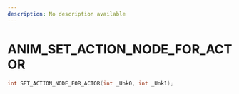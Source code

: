 ```yaml
---
description: No description available 
---
```


# ANIM\_SET_ACTION_NODE_FOR_ACTOR

```cpp
int SET_ACTION_NODE_FOR_ACTOR(int _Unk0, int _Unk1);
```